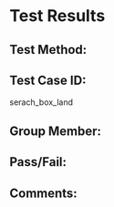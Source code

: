 # Test Results

## Test Method:

## Test Case ID:
serach_box_land

## Group Member:

## Pass/Fail:

## Comments:
